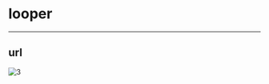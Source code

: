 ﻿# looper

---

url
---



![3](https://github.com/user-attachments/assets/5df72f6e-ef88-4c6f-9560-b6dcf6b32b3c)
